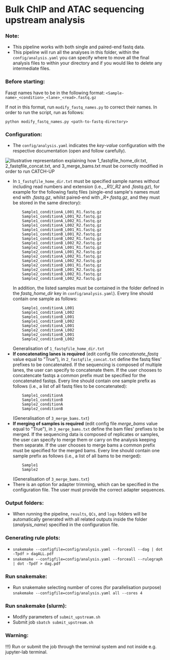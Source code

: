 # Bulk ChIP and ATAC sequencing upstream analysis

### Note:
- This pipeline works with both single and paired-end fastq data.
- This pipeline will run all the analyses in this folder, within the ```config/analysis.yaml``` you can specify where to move all the final analysis files to within your directory and if you would like to delete any intermediate files.

### Before starting:
Fasqt names have to be in the following format: 
```<Sample-name>_<condition>_<lane>_<read>.fastq.gz```

If not in this format, run ```modify_fastq_names.py``` to correct their names. In order to run the script, run as follows:

    python modify_fastq_names.py <path-to-fastq-directory>

### Configuration:
- The ```config/analysis.yaml``` indicates the *key*-*value* configuration with the respective documentation (open and follow carefully).

![Illustrative representation explaining how 1_fastqfile_home_dir.txt, 2_fastqfile_concat.txt, and 3_merge_bams.txt must be correctly modified in order to run CATCH-UP](images/formatting.png)
  
- In ```1_fastqfile_home_dir.txt``` must be specified sample names without including read numbers and extension (i.e., *_R1/_R2* and *.fastq.gz*), for example for the following fastq files (single-end sample's names must end with *.fastq.gz*, whilst paired-end with *_R+.fastq.gz*, and they must be stored in the same directory):
    ```
        Sample1_conditionA_L001_R1.fastq.gz
        Sample1_conditionA_L001_R2.fastq.gz
        Sample1_conditionA_L002_R1.fastq.gz
        Sample1_conditionA_L002_R2.fastq.gz
        Sample1_conditionB_L001_R1.fastq.gz
        Sample1_conditionB_L001_R2.fastq.gz
        Sample1_conditionB_L002_R1.fastq.gz
        Sample1_conditionB_L002_R2.fastq.gz
        Sample2_conditionA_L001_R1.fastq.gz
        Sample2_conditionA_L001_R2.fastq.gz
        Sample2_conditionA_L002_R1.fastq.gz
        Sample2_conditionA_L002_R2.fastq.gz
        Sample2_conditionB_L001_R1.fastq.gz
        Sample2_conditionB_L001_R2.fastq.gz
        Sample2_conditionB_L002_R1.fastq.gz
        Sample2_conditionB_L002_R2.fastq.gz
    ```
    In addition, the listed samples must be contained in the folder defined in the *fastq_home_dir* key in ```config/analysis.yaml```). Every line should contain one sample as follows:
    ```
        Sample1_conditionA_L001
        Sample1_conditionA_L002
        Sample1_conditionB_L001
        Sample1_conditionB_L002
        Sample2_conditionA_L001
        Sample2_conditionA_L002
        Sample2_conditionB_L001
        Sample2_conditionB_L002
    ```
    Generalisation of ```1_fastqfile_home_dir.txt``` 
- **If concatenating lanes is required** (edit config file *concatenate_fastq* value equal to "True"), in ```2_fastqfile_concat.txt``` define the fastq files' prefixes to be concatenated. If the sequencing is composed of multiple lanes, the user can specify to concatenate them. If the user chooses to concatencate fastqs a common prefix must be specified for the concatenated fastqs. Every line should contain one sample prefix as follows (i.e., a list of all fastq files to be concatenated):
    ```
        Sample1_conditionA
        Sample1_conditionB
        Sample2_conditionA
        Sample2_conditionB
    ```
    (Generalisation of ```3_merge_bams.txt```)
- **If merging of samples is required** (edit config file *merge_bams* value equal to "True"), in ```3_merge_bams.txt``` define the bam files' prefixes to be merged. If the sequencing data is composed of replicates or samples, the user can specify to merge them or carry on the analysis keeping them separate. If the user chooses to merge bams a common prefix must be specified for the merged bams. Every line should contain one sample prefix as follows (i.e., a list of all bams to be merged):
    ```
        Sample1
        Sample2
    ```
    (Generalisation of ```3_merge_bams.txt```)
- There is an option for adapter trimming, which can be specified in the configuration file. The user must provide the correct adapter sequences.

### Output folders:
- When running the pipeline, ```results```, ```QCs```, and ```logs``` folders will be automatically generated with all related outputs inside the folder (*analysis_name*) specified in the configuration file.

### Generating rule plots:
- ```snakemake --configfile=config/analysis.yaml --forceall --dag | dot -Tpdf > dagALL.pdf```
- ```snakemake --configfile=config/analysis.yaml --forceall --rulegraph | dot -Tpdf > dag.pdf```

### Run snakemake:
- Run snakemake selecting number of cores (for parallelisation purpose) ```snakemake --configfile=config/analysis.yaml all --cores 4```

### Run snakemake (slurm):
- Modify parameters of ```submit_upstream.sh```
- Submit job ```sbatch submit_upstream.sh```

### Warning:
!!!) Run or submit the job through the terminal system and not inside e.g. jupyter-lab terminal.
